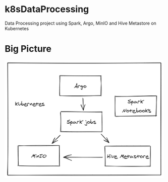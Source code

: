 # k8sDataProcessing
Data Processing project using Spark, Argo, MinIO and Hive Metastore on Kubernetes


# Big Picture

<p align="center"> 
<img src="diagrams/dataProcessingFlow.png">
</p>

